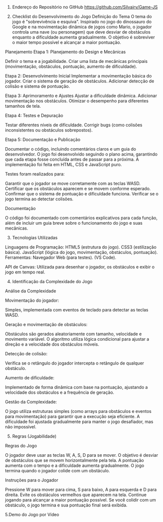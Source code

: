 1. Endereço do Repositório no GitHub
https://github.com/Silvairv/Game-JS

2. Checklist do Desenvolvimento do Jogo
Definição do Tema
O tema do jogo é "sobrevivência e esquiva". Inspirado no jogo do dinossauro do Google e na movimentação dinâmica de jogos como Mario, o jogador controla uma nave (ou personagem) que deve desviar de obstáculos enquanto a dificuldade aumenta gradualmente. O objetivo é sobreviver o maior tempo possível e alcançar a maior pontuação.

Planejamento
Etapa 1: Planejamento do Design e Mecânicas 

Definir o tema e a jogabilidade.
Criar uma lista de mecânicas principais (movimentação, obstáculos, pontuação, aumento de dificuldade).

Etapa 2: Desenvolvimento Inicial Implementar a movimentação básica do jogador.
Criar o sistema de geração de obstáculos.
Adicionar detecção de colisão e sistema de pontuação.

Etapa 3: Aprimoramento e Ajustes 
Ajustar a dificuldade dinâmica.
Adicionar movimentação nos obstáculos.
Otimizar o desempenho para diferentes tamanhos de tela.

Etapa 4: Testes e Depuração

Testar diferentes níveis de dificuldade.
Corrigir bugs (como colisões inconsistentes ou obstáculos sobrepostos).

Etapa 5: Documentação e Publicação
 
Documentar o código, incluindo comentários claros e um guia do desenvolvedor.
O jogo foi desenvolvido seguindo o plano acima, garantindo que cada etapa fosse concluída antes de passar para a próxima. A implementação foi feita em HTML, CSS e JavaScript puro.

Testes foram realizados para:

Garantir que o jogador se move corretamente com as teclas WASD.
Certificar que os obstáculos aparecem e se movem conforme esperado.
Confirmar que o sistema de pontuação e dificuldade funciona.
Verificar se o jogo termina ao detectar colisões.

Documentação

O código foi documentado com comentários explicativos para cada função, além de incluir um guia breve sobre o funcionamento do jogo e suas mecânicas.

3. Tecnologias Utilizadas

Linguagens de Programação:
HTML5 (estrutura do jogo).
CSS3 (estilização básica).
JavaScript (lógica do jogo, movimentação, obstáculos, pontuação).
Ferramentas:
Navegador Web (para testes).
(VS Code).

API de Canvas:
Utilizada para desenhar o jogador, os obstáculos e exibir o jogo em tempo real.

4. Identificação da Complexidade do Jogo

Análise da Complexidade

Movimentação do jogador:

Simples, implementada com eventos de teclado para detectar as teclas WASD.

Geração e movimentação de obstáculos:

Obstáculos são gerados aleatoriamente com tamanho, velocidade e movimento variável. O algoritmo utiliza lógica condicional para ajustar a direção e a velocidade dos obstáculos móveis.

Detecção de colisão:

Verifica se o retângulo do jogador intercepta o retângulo de qualquer obstáculo.

Aumento de dificuldade:

Implementado de forma dinâmica com base na pontuação, ajustando a velocidade dos obstáculos e a frequência de geração.

Gestão da Complexidade:

O jogo utiliza estruturas simples (como arrays para obstáculos e eventos para movimentação) para garantir que a execução seja eficiente.
A dificuldade foi ajustada gradualmente para manter o jogo desafiador, mas não impossível.

5. Regras (Jogabilidade)

Regras do Jogo

O jogador deve usar as teclas W, A, S, D para se mover.
O objetivo é desviar de obstáculos que se movem horizontalmente pela tela.
A pontuação aumenta com o tempo e a dificuldade aumenta gradualmente.
O jogo termina quando o jogador colide com um obstáculo.

Instruções para o Jogador

Pressione W para mover para cima, S para baixo, A para esquerda e D para direita.
Evite os obstáculos vermelhos que aparecem na tela.
Continue jogando para alcançar a maior pontuação possível.
Se você colidir com um obstáculo, o jogo termina e sua pontuação final será exibida.

5.Demo do Jogo por Vídeo


